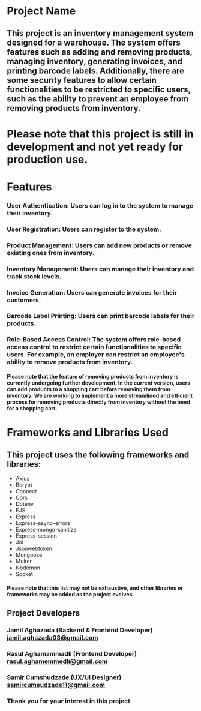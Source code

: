 # Project Name
## This project is an inventory management system designed for a warehouse. The system offers features such as adding and removing products, managing inventory, generating invoices, and printing barcode labels. Additionally, there are some security features to allow certain functionalities to be restricted to specific users, such as the ability to prevent an employee from removing products from inventory.

# Please note that this project is still in development and not yet ready for production use.

# Features
### User Authentication: Users can log in to the system to manage their inventory.
### User Registration: Users can register to the system.
### Product Management: Users can add new products or remove existing ones from inventory.
### Inventory Management: Users can manage their inventory and track stock levels.
### Invoice Generation: Users can generate invoices for their customers.
### Barcode Label Printing: Users can print barcode labels for their products.
### Role-Based Access Control: The system offers role-based access control to restrict certain functionalities to specific users. For example, an employer can restrict an employee's ability to remove products from inventory.
#### Please note that the feature of removing products from inventory is currently undergoing further development. In the current version, users can add products to a shopping cart before removing them from inventory. We are working to implement a more streamlined and efficient process for removing products directly from inventory without the need for a shopping cart.


# Frameworks and Libraries Used
## This project uses the following frameworks and libraries:

<ul>
<li>Axios</li>
<li>Bcrypt</li>
<li>Connect</li>
<li>Cors</li>
<li>Dotenv</li>
<li>EJS</li>
<li>Express</li>
<li>Express-async-errors</li>
<li>Express-mongo-sanitize</li>
<li>Express-session</li>
<li>Joi</li>
<li>Jsonwebtoken</li>
<li>Mongoose</li>
<li>Multer</li>
<li>Nodemon</li>
<li>Socket</li>
</ul>

#### Please note that this list may not be exhaustive, and other libraries or frameworks may be added as the project evolves.

## Project Developers

### Jamil Aghazada (Backend & Frontend Developer) jamil.aghazada03@gmail.com
### Rasul Aghamammadli (Frontend Developer) rasul.aghamemmedli@gmail.com
### Samir Cumshudzade (UX/UI Designer)  samircumsudzade11@gmail.com

### Thank you for your interest in this project

